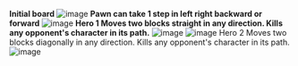**Initial board**
![image](https://github.com/user-attachments/assets/fb58d2d3-a986-474a-adec-89e83f11a770)
**Pawn can take 1 step in left right backward or forward**
![image](https://github.com/user-attachments/assets/7a6e8d48-d85c-40e2-a246-4de0554577da)
**Hero 1 Moves two blocks straight in any direction. Kills any opponent's character in its path.**
![image](https://github.com/user-attachments/assets/18bacef3-6290-4ce3-ba0f-52831aef03d3)
![image](https://github.com/user-attachments/assets/c761c91e-c122-4861-825d-04f6a5cb5865)
Hero 2 Moves two blocks diagonally in any direction. Kills any opponent's character in its path.
![image](https://github.com/user-attachments/assets/79e249f9-47f4-463b-a6f5-5aed7b5efca9)
